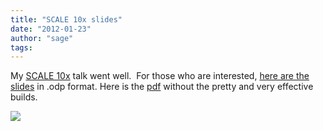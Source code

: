 ```yaml
---
title: "SCALE 10x slides"
date: "2012-01-23"
author: "sage"
tags: 
---
```


My [SCALE 10x](http://www.socallinuxexpo.org/scale10x) talk went well.  For those who are interested, [here are the slides](http://ceph.newdream.net/presentations/20120122%20scale%2010x.odp) in .odp format. Here is the [pdf](http://ceph.com/wp-content/uploads/2012/01/20120122-scale-10x.pdf) without the pretty and very effective builds.

![](http://track.hubspot.com/__ptq.gif?a=268973&k=14&bu=http://ceph.com&r=http://ceph.com/community/scale-10x-slides/&bvt=rss&p=wordpress)
